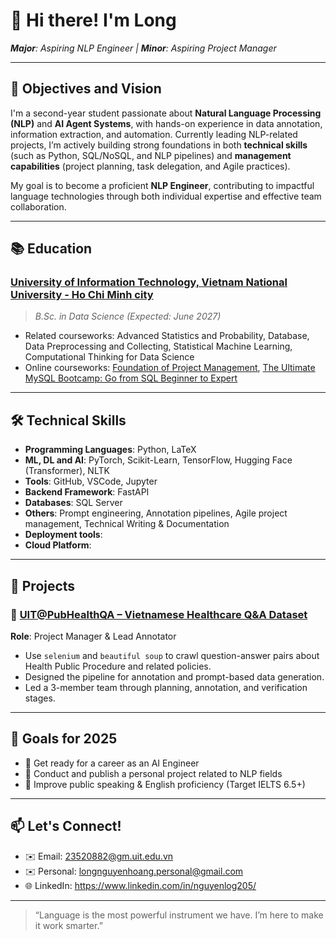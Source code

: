 # 👋 Hi there! I'm Long
***Major**: Aspiring NLP Engineer | **Minor**: Aspiring Project Manager*

---

## 🧠 Objectives and Vision
I'm a second-year student passionate about **Natural Language Processing (NLP)** and **AI Agent Systems**, with hands-on experience in data annotation, information extraction, and automation. Currently leading NLP-related projects, I’m actively building strong foundations in both **technical skills** (such as Python, SQL/NoSQL, and NLP pipelines) and **management capabilities** (project planning, task delegation, and Agile practices). 

My goal is to become a proficient **NLP Engineer**, contributing to impactful language technologies through both individual expertise and effective team collaboration.

---

## 📚 Education
### [**University of Information Technology, Vietnam National University - Ho Chi Minh city**](https://www.facebook.com/UIT.Fanpage)  
> *B.Sc. in Data Science (Expected: June 2027)*  
- Related courseworks: Advanced Statistics and Probability, Database, Data Preprocessing and Collecting, Statistical Machine Learning, Computational Thinking for Data Science
- Online courseworks: [Foundation of Project Management](https://coursera.org/share/e9661f36865dcbd0f7d5192b116e8d65), [The Ultimate MySQL Bootcamp: Go from SQL Beginner to Expert](https://www.udemy.com/certificate/UC-78a294d2-6874-4d21-8dbf-abb3e4e62a38/)

---

## 🛠️ Technical Skills
- **Programming Languages**: Python, LaTeX
- **ML, DL and AI**: PyTorch, Scikit-Learn, TensorFlow, Hugging Face (Transformer), NLTK
- **Tools**: GitHub, VSCode, Jupyter
- **Backend Framework**: FastAPI
- **Databases**: SQL Server
- **Others**: Prompt engineering, Annotation pipelines, Agile project management, Technical Writing & Documentation
- **Deployment tools**:
- **Cloud Platform**:
<!---
Database: MongoDB, VectorDB
Deployment: Docker
CLoud platform: AWS
--->

---

## 🚀 Projects

### 🏥 [UIT@PubHealthQA – Vietnamese Healthcare Q&A Dataset](https://github.com/nguyenlong205/uit.PubHealthQA)  
**Role**: Project Manager & Lead Annotator  
- Use `selenium` and `beautiful soup` to crawl question-answer pairs about Health Public Procedure and related policies.
- Designed the pipeline for annotation and prompt-based data generation.  
- Led a 3-member team through planning, annotation, and verification stages.

---

## 🎯 Goals for 2025
- 🚧 Get ready for a career as an AI Engineer 
- 🤖 Conduct and publish a personal project related to NLP fields 
- 🎤 Improve public speaking & English proficiency (Target IELTS 6.5+)

---

## 📫 Let's Connect!
- ✉️ Email: 23520882@gm.uit.edu.vn
- ✉️ Personal: longnguyenhoang.personal@gmail.com
- 🌐 LinkedIn: https://www.linkedin.com/in/nguyenlog205/ 

---

> “Language is the most powerful instrument we have. I’m here to make it work smarter.”

<!---
nguyenlong205/nguyenlong205 is a ✨ special ✨ repository because its `README.md` (this file) appears on your GitHub profile.
You can click the Preview link to take a look at your changes.
--->
